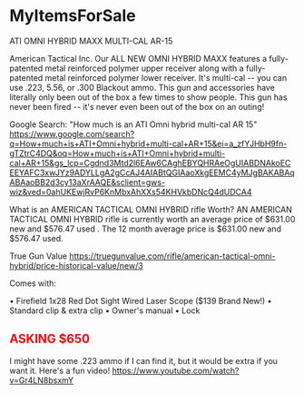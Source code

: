 # MyItemsForSale
ATI OMNI HYBRID MAXX MULTI-CAL AR-15


American Tactical Inc. Our ALL NEW OMNI HYBRID MAXX features a fully-patented metal reinforced polymer upper receiver along with a fully-patented metal reinforced polymer lower receiver. It's multi-cal -- you can use .223, 5.56, or .300 Blackout ammo. This gun and accessories have literally only been out of the box a few times to show people. This gun has never been fired -- it's never even been out of the box on an outing!

Google Search:  "How much is an ATI Omni hybrid multi-cal AR 15"
https://www.google.com/search?q=How+much+is+ATI+Omni+hybrid+multi-cal+AR+15&ei=a_zfYJHbH9fn-gTZtrC4DQ&oq=How+much+is+ATI+Omni+hybrid+multi-cal+AR+15&gs_lcp=Cgdnd3Mtd2l6EAw6CAghEBYQHRAeOgUIABDNAkoECEEYAFC3xwJYz9ADYLLgA2gCcAJ4AIABtQGIAaoXkgEEMC4yMJgBAKABAqABAaoBB2d3cy13aXrAAQE&sclient=gws-wiz&ved=0ahUKEwjRvP6KnMbxAhXXs54KHVkbDNcQ4dUDCA4

What is an AMERICAN TACTICAL OMNI HYBRID rifle Worth? 
AN AMERICAN TACTICAL OMNI HYBRID rifle is currently worth an average price of $631.00 new and $576.47 used . The 12 month average price is $631.00 new and $576.47 used.

True Gun Value
https://truegunvalue.com/rifle/american-tactical-omni-hybrid/price-historical-value/new/3

Comes with:

•	Firefield 1x28 Red Dot Sight Wired Laser Scope ($139 Brand New!)
•	Standard clip & extra clip
•	Owner's manual
•	Lock

<font color=red><h2>ASKING $650</h2></font>

I might have some .223 ammo if I can find it, but it would be extra if you want it. Here's a fun video!
https://www.youtube.com/watch?v=Gr4LN8bsxmY


